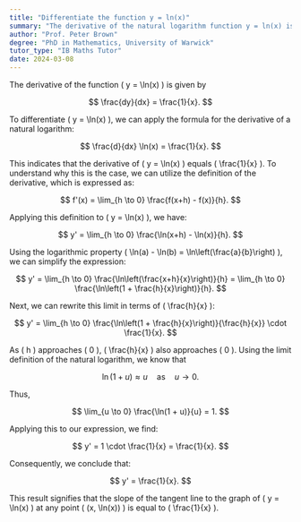 ```yaml
---
title: "Differentiate the function y = ln(x)"
summary: "The derivative of the natural logarithm function y = ln(x) is 1/x, indicating the rate of change of the function with respect to x."
author: "Prof. Peter Brown"
degree: "PhD in Mathematics, University of Warwick"
tutor_type: "IB Maths Tutor"
date: 2024-03-08
---
```


The derivative of the function \( y = \ln(x) \) is given by 

$$
\frac{dy}{dx} = \frac{1}{x}.
$$

To differentiate \( y = \ln(x) \), we can apply the formula for the derivative of a natural logarithm:

$$
\frac{d}{dx} \ln(x) = \frac{1}{x}.
$$

This indicates that the derivative of \( y = \ln(x) \) equals \( \frac{1}{x} \). To understand why this is the case, we can utilize the definition of the derivative, which is expressed as:

$$
f'(x) = \lim_{h \to 0} \frac{f(x+h) - f(x)}{h}.
$$

Applying this definition to \( y = \ln(x) \), we have:

$$
y' = \lim_{h \to 0} \frac{\ln(x+h) - \ln(x)}{h}.
$$

Using the logarithmic property \( \ln(a) - \ln(b) = \ln\left(\frac{a}{b}\right) \), we can simplify the expression:

$$
y' = \lim_{h \to 0} \frac{\ln\left(\frac{x+h}{x}\right)}{h} = \lim_{h \to 0} \frac{\ln\left(1 + \frac{h}{x}\right)}{h}.
$$

Next, we can rewrite this limit in terms of \( \frac{h}{x} \):

$$
y' = \lim_{h \to 0} \frac{\ln\left(1 + \frac{h}{x}\right)}{\frac{h}{x}} \cdot \frac{1}{x}.
$$

As \( h \) approaches \( 0 \), \( \frac{h}{x} \) also approaches \( 0 \). Using the limit definition of the natural logarithm, we know that 

$$
\ln(1 + u) \approx u \quad \text{as} \quad u \to 0.
$$

Thus,

$$
\lim_{u \to 0} \frac{\ln(1 + u)}{u} = 1.
$$

Applying this to our expression, we find:

$$
y' = 1 \cdot \frac{1}{x} = \frac{1}{x}.
$$

Consequently, we conclude that:

$$
y' = \frac{1}{x}.
$$

This result signifies that the slope of the tangent line to the graph of \( y = \ln(x) \) at any point \( (x, \ln(x)) \) is equal to \( \frac{1}{x} \).
    
